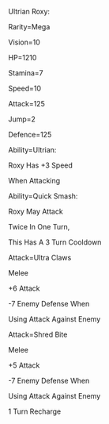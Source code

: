 Ultrian Roxy:

Rarity=Mega

Vision=10

HP=1210

Stamina=7

Speed=10

Attack=125

Jump=2

Defence=125

Ability=Ultrian:

Roxy Has +3 Speed

When Attacking

Ability=Quick Smash:

Roxy May Attack

Twice In One Turn,

This Has A 3 Turn Cooldown

Attack=Ultra Claws

Melee

+6 Attack

-7 Enemy Defense When

Using Attack Against Enemy

Attack=Shred Bite

Melee

+5 Attack

-7 Enemy Defense When

Using Attack Against Enemy

1 Turn Recharge
